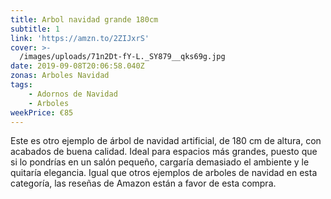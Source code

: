 ```yaml
---
title: Arbol navidad grande 180cm
subtitle: 1
link: 'https://amzn.to/2ZIJxrS'
cover: >-
  /images/uploads/71n2Dt-fY-L._SY879__qks69g.jpg
date: 2019-09-08T20:06:58.040Z
zonas: Arboles Navidad
tags:
    - Adornos de Navidad
    - Arboles
weekPrice: €85
---
```

Este es otro ejemplo de árbol de navidad artificial, de 180 cm de altura, con acabados de buena calidad. Ideal para  espacios más grandes, puesto que si lo pondrías en un salón pequeño, cargaría demasiado el ambiente y le quitaría  elegancia. Igual que otros ejemplos de arboles de navidad en esta categoría, las reseñas de Amazon están a favor de esta compra.
